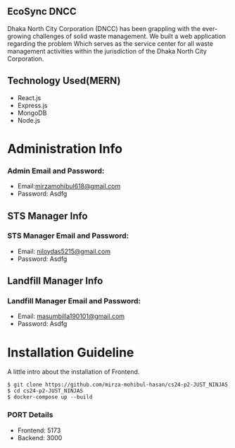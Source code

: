## EcoSync DNCC

Dhaka North City Corporation (DNCC) has been grappling with the ever-growing challenges of solid waste management.
We built a web application regarding the problem Which serves as the service center for all waste management activities within the jurisdiction of the Dhaka North City Corporation.

## Technology Used(MERN)

- React.js
- Express.js
- MongoDB
- Node.js

# Administration Info

### Admin Email and Password:

- Email:mirzamohibul618@gmail.com
- Password: Asdfg

## STS Manager Info

### STS Manager Email and Password:

- Email: niloydas5215@gmail.com
- Password: Asdfg

## Landfill Manager Info

### Landfill Manager Email and Password:

- Email: masumbilla190101@gmail.com
- Password: Asdfg

# Installation Guideline

A little intro about the installation of Frontend.

```
$ git clone https://github.com/mirza-mohibul-hasan/cs24-p2-JUST_NINJAS
$ cd cs24-p2-JUST_NINJAS
$ docker-compose up --build
```

### PORT Details

- Frontend: 5173
- Backend: 3000
